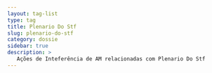 ```yaml
---
layout: tag-list
type: tag
title: Plenario Do Stf
slug: plenario-do-stf
category: dossie
sidebar: true
description: >
   Ações de Inteferência de AM relacionadas com Plenario Do Stf
---
```

